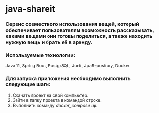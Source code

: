# java-shareit
### Сервис совместного использования вещей, который обеспечивает пользователям возможность рассказывать, какими вещами они готовы поделиться, а также находить нужную вещь и брать её в аренду.
### Используемые технологии:
Java 11, Spring Boot, PostgrSQL, Junit, JpaRepository, Docker

### Для запуска приложения необходимо выполнить следующие шаги:
1. Скачать проект на свой компьютер.
2. Зайти в папку проекта в командой строке.
3. Выполнить команду *docker_compose up*.

